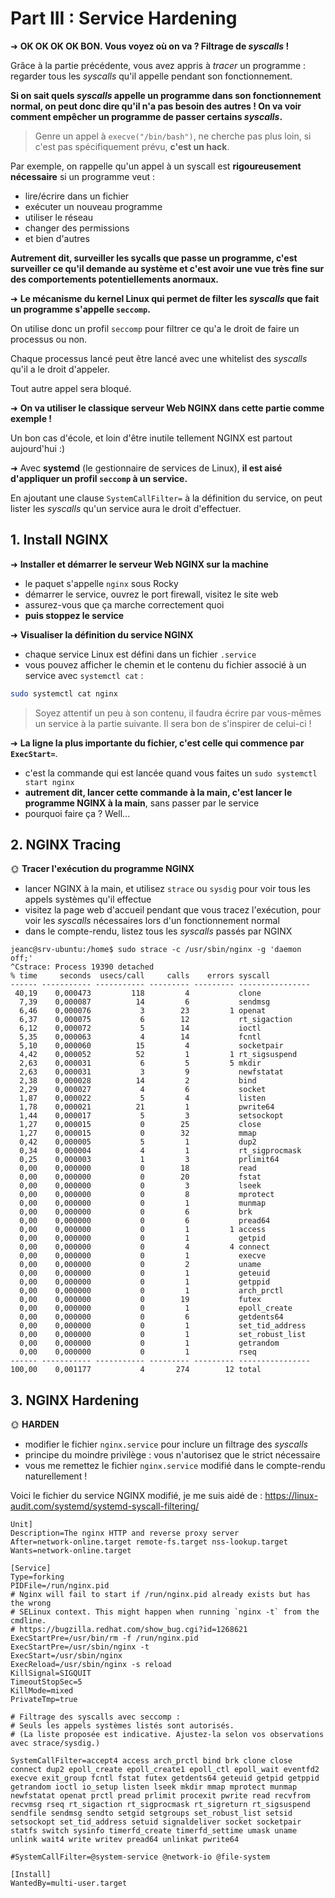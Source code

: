 
# Part III : Service Hardening

➜ **OK OK OK OK BON. Vous voyez où on va ? Filtrage de *syscalls* !**

Grâce à la partie précédente, vous avez appris à *tracer* un programme : regarder tous les *syscalls* qu'il appelle pendant son fonctionnement.

**Si on sait quels *syscalls* appelle un programme dans son fonctionnement normal, on peut donc dire qu'il n'a pas besoin des autres ! On va voir comment empêcher un programme de passer certains *syscalls*.**

> Genre un appel à `execve("/bin/bash")`, ne cherche pas plus loin, si c'est pas spécifiquement prévu, **c'est un hack**.

Par exemple, on rappelle qu'un appel à un syscall est **rigoureusement nécessaire** si un programme veut :

- lire/écrire dans un fichier
- exécuter un nouveau programme
- utiliser le réseau
- changer des permissions
- et bien d'autres

**Autrement dit, surveiller les sycalls que passe un programme, c'est surveiller ce qu'il demande au système et c'est avoir une vue très fine sur des comportements potentiellements anormaux.**

➜ **Le mécanisme du kernel Linux qui permet de filter les *syscalls*  que fait un programme s'appelle `seccomp`.**

On utilise donc un profil `seccomp` pour filtrer ce qu'a le droit de faire un processus ou non.

Chaque processus lancé peut être lancé avec une whitelist des *syscalls* qu'il a le droit d'appeler.

Tout autre appel sera bloqué.

➜ **On va utiliser le classique serveur Web NGINX dans cette partie comme exemple !**

Un bon cas d'école, et loin d'être inutile tellement NGINX est partout aujourd'hui :)

➜ Avec **systemd** (le gestionnaire de services de Linux), **il est aisé d'appliquer un profil `seccomp` à un service.**

En ajoutant une clause `SystemCallFilter=` à la définition du service, on peut lister les *syscalls* qu'un service aura le droit d'effectuer.


## 1. Install NGINX

➜ **Installer et démarrer le serveur Web NGINX sur la machine**

- le paquet s'appelle `nginx` sous Rocky
- démarrer le service, ouvrez le port firewall, visitez le site web
- assurez-vous que ça marche correctement quoi
- **puis stoppez le service**

➜ **Visualiser la définition du service NGINX**

- chaque service Linux est défini dans un fichier `.service`
- vous pouvez afficher le chemin et le contenu du fichier associé à un service avec `systemctl cat` :

```bash
sudo systemctl cat nginx
```

> Soyez attentif un peu à son contenu, il faudra écrire par vous-mêmes un service à la partie suivante. Il sera bon de s'inspirer de celui-ci !

➜ **La ligne la plus importante du fichier, c'est celle qui commence par `ExecStart=`**.

- c'est la commande qui est lancée quand vous faites un `sudo systemctl start nginx`
- **autrement dit, lancer cette commande à la main, c'est lancer le programme NGINX à la main**, sans passer par le service
- pourquoi faire ça ? Well...

## 2. NGINX Tracing

🌞 **Tracer l'exécution du programme NGINX**

- lancer NGINX à la main, et utilisez `strace` ou `sysdig` pour voir tous les appels systèmes qu'il effectue
- visitez la page web d'accueil pendant que vous tracez l'exécution, pour voir les *syscalls*  nécessaires lors d'un fonctionnement normal
- dans le compte-rendu, listez tous les *syscalls*  passés par NGINX
```console
jeanc@srv-ubuntu:/home$ sudo strace -c /usr/sbin/nginx -g 'daemon off;'
^Cstrace: Process 19390 detached
% time     seconds  usecs/call     calls    errors syscall
------ ----------- ----------- --------- --------- ----------------
 40,19    0,000473         118         4           clone
  7,39    0,000087          14         6           sendmsg
  6,46    0,000076           3        23         1 openat
  6,37    0,000075           6        12           rt_sigaction
  6,12    0,000072           5        14           ioctl
  5,35    0,000063           4        14           fcntl
  5,10    0,000060          15         4           socketpair
  4,42    0,000052          52         1         1 rt_sigsuspend
  2,63    0,000031           6         5         5 mkdir
  2,63    0,000031           3         9           newfstatat
  2,38    0,000028          14         2           bind
  2,29    0,000027           4         6           socket
  1,87    0,000022           5         4           listen
  1,78    0,000021          21         1           pwrite64
  1,44    0,000017           5         3           setsockopt
  1,27    0,000015           0        25           close
  1,27    0,000015           0        32           mmap
  0,42    0,000005           5         1           dup2
  0,34    0,000004           4         1           rt_sigprocmask
  0,25    0,000003           1         3           prlimit64
  0,00    0,000000           0        18           read
  0,00    0,000000           0        20           fstat
  0,00    0,000000           0         3           lseek
  0,00    0,000000           0         8           mprotect
  0,00    0,000000           0         1           munmap
  0,00    0,000000           0         6           brk
  0,00    0,000000           0         6           pread64
  0,00    0,000000           0         1         1 access
  0,00    0,000000           0         1           getpid
  0,00    0,000000           0         4         4 connect
  0,00    0,000000           0         1           execve
  0,00    0,000000           0         2           uname
  0,00    0,000000           0         1           geteuid
  0,00    0,000000           0         1           getppid
  0,00    0,000000           0         1           arch_prctl
  0,00    0,000000           0        19           futex
  0,00    0,000000           0         1           epoll_create
  0,00    0,000000           0         6           getdents64
  0,00    0,000000           0         1           set_tid_address
  0,00    0,000000           0         1           set_robust_list
  0,00    0,000000           0         1           getrandom
  0,00    0,000000           0         1           rseq
------ ----------- ----------- --------- --------- ----------------
100,00    0,001177           4       274        12 total
```
## 3. NGINX Hardening

🌞 **HARDEN**

- modifier le fichier `nginx.service` pour inclure un filtrage des *syscalls*
- principe du moindre privilège : vous n'autorisez que le strict nécessaire
- vous me remettez le fichier `nginx.service` modifié dans le compte-rendu naturellement !

Voici le fichier du service NGINX modifié, je me suis aidé de : https://linux-audit.com/systemd/systemd-syscall-filtering/
```console
Unit]
Description=The nginx HTTP and reverse proxy server
After=network-online.target remote-fs.target nss-lookup.target
Wants=network-online.target

[Service]
Type=forking
PIDFile=/run/nginx.pid
# Nginx will fail to start if /run/nginx.pid already exists but has the wrong
# SELinux context. This might happen when running `nginx -t` from the cmdline.
# https://bugzilla.redhat.com/show_bug.cgi?id=1268621
ExecStartPre=/usr/bin/rm -f /run/nginx.pid
ExecStartPre=/usr/sbin/nginx -t
ExecStart=/usr/sbin/nginx
ExecReload=/usr/sbin/nginx -s reload
KillSignal=SIGQUIT
TimeoutStopSec=5
KillMode=mixed
PrivateTmp=true

# Filtrage des syscalls avec seccomp :
# Seuls les appels systèmes listés sont autorisés.
# (La liste proposée est indicative. Ajustez-la selon vos observations avec strace/sysdig.)

SystemCallFilter=accept4 access arch_prctl bind brk clone close connect dup2 epoll_create epoll_create1 epoll_ctl epoll_wait eventfd2 execve exit_group fcntl fstat futex getdents64 geteuid getpid getppid getrandom ioctl io_setup listen lseek mkdir mmap mprotect munmap newfstatat openat prctl pread prlimit procexit pwrite read recvfrom recvmsg rseq rt_sigaction rt_sigprocmask rt_sigreturn rt_sigsuspend sendfile sendmsg sendto setgid setgroups set_robust_list setsid setsockopt set_tid_address setuid signaldeliver socket socketpair statfs switch sysinfo timerfd_create timerfd_settime umask uname unlink wait4 write writev pread64 unlinkat pwrite64

#SystemCallFilter=@system-service @network-io @file-system

[Install]
WantedBy=multi-user.target


```

